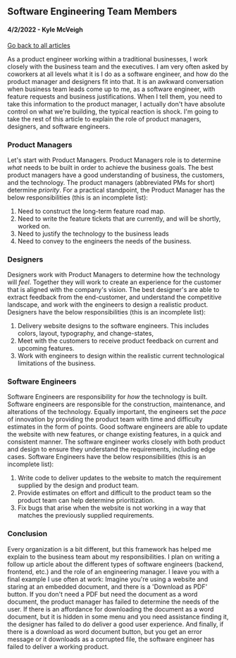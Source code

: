 ## Software Engineering Team Members
#### 4/2/2022 - Kyle McVeigh
[Go back to all articles](../../)

As a product engineer working within a traditional businesses, I work closely with the business team and the executives. I am very often asked by coworkers at all levels what it is I do as a software engineer, and how do the product manager and designers fit into that. It is an awkward conversation when business team leads come up to me, as a software engineer, with feature requests and business justifications. When I tell them, you need to take this information to the product manager, I actually don't have absolute control on what we're building, the typical reaction is shock. I'm going to take the rest of this article to explain the role of product managers, designers, and software engineers. 

### Product Managers 
Let's start with Product Managers. Product Managers role is to determine _what_ needs to be built in order to achieve the business goals. The best product managers have a good understanding of business, the customers, and the technology. The product managers (abbreviated PMs for short) determine _priority_. For a practical standpoint, the Product Manager has the below responsibilities (this is an incomplete list):
1. Need to construct the long-term feature road map. 
2. Need to write the feature tickets that are currently, and will be shortly, worked on. 
3. Need to justify the technology to the business leads
4. Need to convey to the engineers the needs of the business.  

### Designers 
Designers work with Product Managers to determine how the technology will _feel_. Together they will work to create an experience for the customer that is aligned with the company's vision. The best designer's are able to extract feedback from the end-customer, and understand the competitive landscape, and work with the engineers to design a realistic product. Designers have the below responsibilities (this is an incomplete list):
1. Delivery website designs to the software engineers. This includes colors, layout, typography, and change-states, 
2. Meet with the customers to receive product feedback on current and upcoming features. 
3. Work with engineers to design within the realistic current technological limitations of the business. 

### Software Engineers
Software Engineers are responsibility for _how_ the technology is built. Software engineers are responsible for the construction, maintenance, and alterations of the technology. Equally important, the engineers set the _pace_ of innovation by providing the product team with time and difficulty estimates in the form of points. Good software engineers are able to update the website with new features, or change existing features, in a quick and consistent manner. The software engineer works closely with both product and design to ensure they understand the requirements, including edge cases. Software Engineers have the below responsibilities (this is an incomplete list):
1. Write code to deliver updates to the website to match the requirement supplied by the design and product team. 
2. Provide estimates on effort and difficult to the product team so the product team can help determine prioritization. 
3. Fix bugs that arise when the website is not working in a way that matches the previously supplied requirements. 


### Conclusion
Every organization is a bit different, but this framework has helped me explain to the business team about my responsibilities. I plan on writing a follow up article about the different types of software engineers (backend, frontend, etc.) and the role of an engineering manager. I leave you with a final example I use often at work: Imagine you're using a website and staring at an embedded document, and there is a 'Download as PDF' button. If you don't need a PDF but need the document as a word document, the product manager has failed to determine the needs of the user. If there is an affordance for downloading the document as a word document, but it is hidden in some menu and you need assistance finding it, the designer has failed to do deliver a good user experience. And finally, if there is a download as word document button, but you get an error message or it downloads as a corrupted file, the software engineer has failed to deliver a working product. 